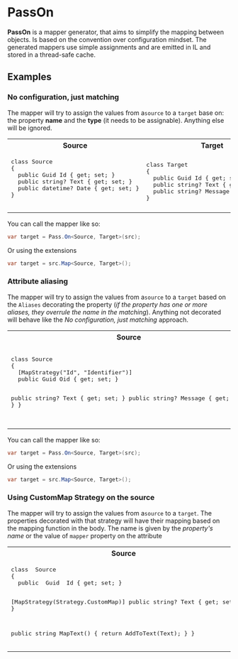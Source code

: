 # PassOn
  

**PassOn** is a mapper generator, that aims to simplify the mapping between objects. Is based on the convention over configuration mindset. 
The generated mappers use simple assignments and are emitted in IL and stored in a thread-safe cache.

## Examples
### No configuration, just matching
The mapper will try to assign the values from a`source` to a `target` base on: the property **name** and the **type** (it needs to be assignable). Anything else will be ignored.

<table>
<tr>
<th> Source </th><th> Target </th>
</tr>
<tr>
<td>
   <pre lang="csharp">
class Source
{
  public Guid Id { get; set; }
  public string? Text { get; set; }
  public datetime? Date { get; set; }
}
   </pre>
</td>
<td>
<pre lang="csharp">
class Target
{
  public Guid Id { get; set; }
  public string? Text { get; set; }
  public string? Message { get; set; }
}
</pre>
</td>
</tr>
</table>

You can call the mapper like so:
```csharp
var target = Pass.On<Source, Target>(src);
```
Or using the extensions
```csharp
var target = src.Map<Source, Target>();
```
### Attribute aliasing
The mapper will try to assign the values from a`source` to a `target` based on the `Aliases` decorating the property (*if the property has one or more aliases, they overrule the name in the matching*). Anything not decorated will behave like the *No configuration, just matching* approach.

<table>
<tr>
<th> Source </th><th> Target </th>
</tr>
<tr>
<td>
   <pre lang="csharp">
class Source
{ 
  [MapStrategy("Id", "Identifier")]
  public Guid Oid { get; set; }
  
  public string? Text { get; set; }
  public string? Message { get; set; }
}
   </pre>
</td>
<td>
<pre lang="csharp">
class Target
{
  public Guid Id { get; set; }
  
  [MapStrategy("Message")]
  public string? Text { get; set; }
  
  [MapStrategy("Text")]
  public string? Message { get; set; }
}
</pre>
</td>
</tr>
</table>

You can call the mapper like so:
```csharp
var target = Pass.On<Source, Target>(src);
```
Or using the extensions
```csharp
var target = src.Map<Source, Target>();
```

### Using CustomMap Strategy on the source
The mapper will try to assign the values from a`source` to a `target`. The properties decorated with that strategy will have their mapping based on the mapping function in the body. The name is given by the *property's name* or the value of `mapper` property on the attribute 
<table>
<tr>
<th> Source </th><th> Target </th>
</tr>
<tr>
<td>
<pre lang="csharp">
class  Source
{
  public  Guid  Id { get; set; }
  
  [MapStrategy(Strategy.CustomMap)]
  public  string?  Text { get; set; }
  
  public  string  MapText()
  {
    return  AddToText(Text);
  }
} 
</pre>
</td>
<td>
<pre lang="csharp">
class Target
{
  public Guid Id { get; set; }
  public string? Text { get; set; }
}
</pre>
</td>
</tr>
</table>
